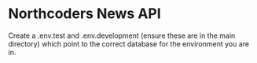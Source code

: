 # Northcoders News API

Create a .env.test and .env.development (ensure these are in the main directory) which point to the correct database for the environment you are in.
